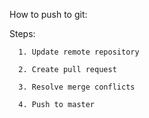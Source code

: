 How to push to git:

Steps:  

      1. Update remote repository

      2. Create pull request

      3. Resolve merge conflicts

      4. Push to master
